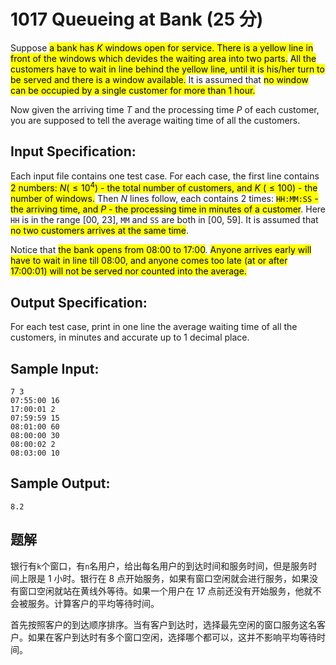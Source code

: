 # 1017 Queueing at Bank (25 分)

Suppose <mark>a bank has $K$ windows open for service. There is a yellow line in front of the windows which devides the waiting area into two parts.</mark> <mark>All the customers have to wait in line behind the yellow line, until it is his/her turn to be served and there is a window available.</mark> It is assumed that <mark>no window can be occupied by a single customer for more than 1 hour.</mark>

Now given the arriving time $T$ and the processing time $P$ of each customer, you are supposed to tell the average waiting time of all the customers.

## Input Specification:

Each input file contains one test case. For each case, the first line contains <mark>2 numbers: $N ($$\le 10^4$) - the total number of customers, and $K$ ($\le 100$) - the number of windows.</mark> Then $N$ lines follow, each contains 2 times: <mark>`HH:MM:SS` - the arriving time, and $P$ - the processing time in minutes of a customer</mark>. Here `HH` is in the range \[00, 23\], `MM` and `SS` are both in \[00, 59\]. It is assumed that <mark>no two customers arrives at the same time</mark>.

Notice that <mark>the bank opens from 08:00 to 17:00</mark>. <mark>Anyone arrives early will have to wait in line till 08:00, and anyone comes too late (at or after 17:00:01) will not be served nor counted into the average.</mark>

## Output Specification:

For each test case, print in one line the average waiting time of all the customers, in minutes and accurate up to 1 decimal place.

## Sample Input:

    7 3
    07:55:00 16
    17:00:01 2
    07:59:59 15
    08:01:00 60
    08:00:00 30
    08:00:02 2
    08:03:00 10

## Sample Output:

    8.2

## 题解

银行有`k`个窗口，有`n`名用户，给出每名用户的到达时间和服务时间，但是服务时间上限是 1 小时。银行在 8 点开始服务，如果有窗口空闲就会进行服务，如果没有窗口空闲就站在黄线外等待。如果一个用户在 17 点前还没有开始服务，他就不会被服务。计算客户的平均等待时间。

首先按照客户的到达顺序排序。当有客户到达时，选择最先空闲的窗口服务这名客户。如果在客户到达时有多个窗口空闲，选择哪个都可以，这并不影响平均等待时间。
